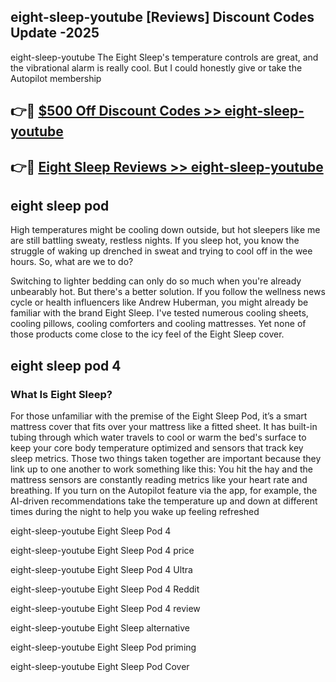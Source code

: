 ## eight-sleep-youtube [Reviews​] Discount Codes Update -2025

eight-sleep-youtube The Eight Sleep's temperature controls are great, and the vibrational alarm is really cool. But I could honestly give or take the Autopilot membership

## 👉🔴 [$500 Off Discount Codes >> eight-sleep-youtube](http://download.freeplayer.one?title=eight-sleep-youtube&ref=18-ES)

## 👉🔴 [Eight Sleep Reviews >> eight-sleep-youtube](http://download.freeplayer.one?title=eight-sleep-youtube&ref=18-ES)

## eight sleep pod

High temperatures might be cooling down outside, but hot sleepers like me are still battling sweaty, restless nights. If you sleep hot, you know the struggle of waking up drenched in sweat and trying to cool off in the wee hours. So, what are we to do?

Switching to lighter bedding can only do so much when you're already unbearably hot. But there's a better solution. If you follow the wellness news cycle or health influencers like Andrew Huberman, you might already be familiar with the brand Eight Sleep. I've tested numerous cooling sheets, cooling pillows, cooling comforters and cooling mattresses. Yet none of those products come close to the icy feel of the Eight Sleep cover.

## eight sleep pod 4

### What Is Eight Sleep?

For those unfamiliar with the premise of the Eight Sleep Pod, it’s a smart mattress cover that fits over your mattress like a fitted sheet. It has built-in tubing through which water travels to cool or warm the bed's surface to keep your core body temperature optimized and sensors that track key sleep metrics. Those two things taken together are important because they link up to one another to work something like this: You hit the hay and the mattress sensors are constantly reading metrics like your heart rate and breathing. If you turn on the Autopilot feature via the app, for example, the AI-driven recommendations take the temperature up and down at different times during the night to help you wake up feeling refreshed

eight-sleep-youtube Eight Sleep Pod 4

eight-sleep-youtube Eight Sleep Pod 4 price

eight-sleep-youtube Eight Sleep Pod 4 Ultra

eight-sleep-youtube Eight Sleep Pod 4 Reddit

eight-sleep-youtube Eight Sleep Pod 4 review

eight-sleep-youtube Eight Sleep alternative

eight-sleep-youtube Eight Sleep Pod priming

eight-sleep-youtube Eight Sleep Pod Cover